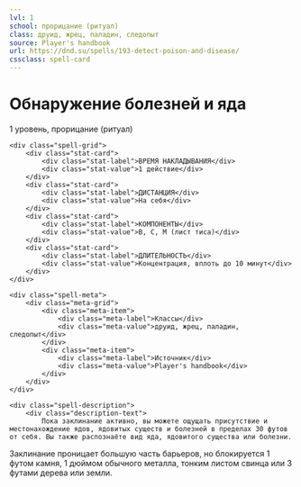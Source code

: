 ```yaml
---
lvl: 1
school: прорицание (ритуал)
class: друид, жрец, паладин, следопыт
source: Player's handbook
url: https://dnd.su/spells/193-detect-poison-and-disease/
cssclass: spell-card
---
```


<div class="spell-container">
    <div class="spell-header">
        <h1 class="spell-name">Обнаружение болезней и яда</h1>
        <div class="spell-level">1 уровень, прорицание (ритуал)</div>
    </div>
    
    <div class="spell-grid">
        <div class="stat-card">
            <div class="stat-label">ВРЕМЯ НАКЛАДЫВАНИЯ</div>
            <div class="stat-value">1 действие</div>
        </div>
        <div class="stat-card">
            <div class="stat-label">ДИСТАНЦИЯ</div>
            <div class="stat-value">На себя</div>
        </div>
        <div class="stat-card">
            <div class="stat-label">КОМПОНЕНТЫ</div>
            <div class="stat-value">В, С, М (лист тиса)</div>
        </div>
        <div class="stat-card">
            <div class="stat-label">ДЛИТЕЛЬНОСТЬ</div>
            <div class="stat-value">Концентрация, вплоть до 10 минут</div>
        </div>
    </div>
    
    <div class="spell-meta">
        <div class="meta-grid">
            <div class="meta-item">
                <div class="meta-label">Классы</div>
                <div class="meta-value">друид, жрец, паладин, следопыт</div>
            </div>
            <div class="meta-item">
                <div class="meta-label">Источник</div>
                <div class="meta-value">Player's handbook</div>
            </div>
        </div>
    </div>
    
    <div class="spell-description">
        <div class="description-text">
            Пока заклинание активно, вы можете ощущать присутствие и местонахождение ядов, ядовитых существ и болезней в пределах 30 футов от себя. Вы также распознаёте вид яда, ядовитого существа или болезни.
Заклинание проницает большую часть барьеров, но блокируется 1 футом камня, 1 дюймом обычного металла, тонким листом свинца или 3 футами дерева или земли.
        </div>
    </div>
</div>